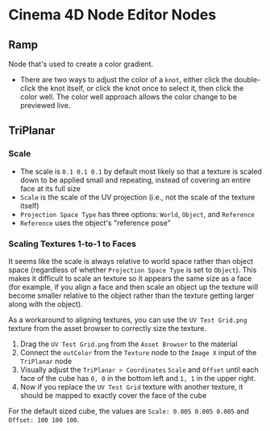 # Cinema 4D Node Editor Nodes

## Ramp

Node that's used to create a color gradient.

- There are two ways to adjust the color of a `knot`, either click the double-click the knot itself, or click the knot once to select it, then click the color well. The color well approach allows the color change to be previewed live.

## TriPlanar

### Scale

- The scale is `0.1 0.1 0.1` by default most likely so that a texture is scaled down to be applied small and repeating, instead of covering an entire face at its full size
- `Scale` is the scale of the UV projection (i.e., not the scale of the texture itself)
- `Projection Space Type` has three options: `World`, `Object`, and `Reference`
- `Reference` uses the object's "reference pose"

### Scaling Textures 1-to-1 to Faces

It seems like the scale is always relative to world space rather than object space (regardless of whether `Projection Space Type` is set to `Object`). This makes it difficult to scale an texture so it appears the same size as a face (for example, if you align a face and then scale an object up the texture will become smaller relative to the object rather than the texture getting larger along with the object).

As a workaround to aligning textures, you can use the `UV Test Grid.png` texture from the asset browser to correctly size the texture.

1. Drag the `UV Test Grid.png` from the `Asset Browser` to the material
2. Connect the `outColor` from the `Texture` node to the `Image X` input of the `TriPlanar` node
3. Visually adjust the `TriPlanar > Coordinates` `Scale` and `Offset` until each face of the cube has `0, 0` in the bottom left and `1, 1` in the upper right.
4. Now if you replace the `UV Test Grid` texture with another texture, it should be mapped to exactly cover the face of the cube

For the default sized cube, the values are `Scale: 0.005 0.005 0.005` and `Offset: 100 100 100`.
